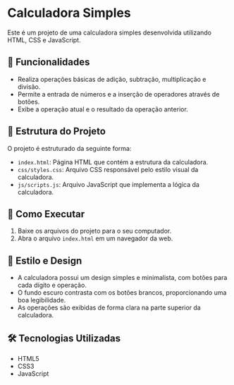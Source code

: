# Calculadora Simples

Este é um projeto de uma calculadora simples desenvolvida utilizando HTML, CSS e JavaScript.

## 🚦 Funcionalidades

- Realiza operações básicas de adição, subtração, multiplicação e divisão.
- Permite a entrada de números e a inserção de operadores através de botões.
- Exibe a operação atual e o resultado da operação anterior.

## 🧩 Estrutura do Projeto

O projeto é estruturado da seguinte forma:

- `index.html`: Página HTML que contém a estrutura da calculadora.
- `css/styles.css`: Arquivo CSS responsável pelo estilo visual da calculadora.
- `js/scripts.js`: Arquivo JavaScript que implementa a lógica da calculadora.

## 🚀 Como Executar

1. Baixe os arquivos do projeto para o seu computador.
2. Abra o arquivo `index.html` em um navegador da web.

## 🎨 Estilo e Design

- A calculadora possui um design simples e minimalista, com botões para cada dígito e operação.
- O fundo escuro contrasta com os botões brancos, proporcionando uma boa legibilidade.
- As operações são exibidas de forma clara na parte superior da calculadora.

## 🛠 Tecnologias Utilizadas

- HTML5
- CSS3
- JavaScript
